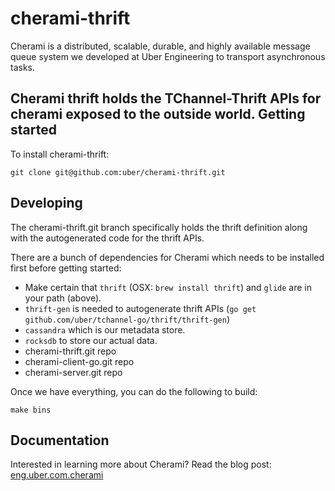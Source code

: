 cherami-thrift 
==============

Cherami is a distributed, scalable, durable, and highly available message queue system we developed at Uber Engineering to transport asynchronous tasks. 

Cherami thrift holds the TChannel-Thrift APIs for cherami exposed to the outside world.
Getting started
---------------

To install cherami-thrift:

```
git clone git@github.com:uber/cherami-thrift.git
```

Developing
----------

The cherami-thrift.git branch specifically holds the thrift definition along with the autogenerated code for the thrift APIs.

There are a bunch of dependencies for Cherami which needs to be installed first before getting started:
* Make certain that `thrift` (OSX: `brew install thrift`) and `glide` are
in your path (above).
* `thrift-gen` is needed to autogenerate thrift APIs (`go get github.com/uber/tchannel-go/thrift/thrift-gen`)
* `cassandra` which is our metadata store.
* `rocksdb` to store our actual data.
* cherami-thrift.git repo
* cherami-client-go.git repo
* cherami-server.git repo

Once we have everything, you can do the following to build:
```
make bins
```

Documentation
--------------

Interested in learning more about Cherami? Read the blog post:
[eng.uber.com.cherami](https://eng.uber.com/cherami/)
